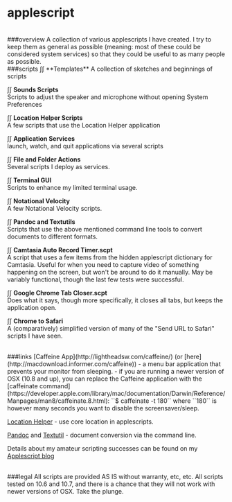 applescript
============
<BR>
###overview
A collection of various applescripts I have created. I try to keep them as general as possible (meaning: most of these could be considered system services) so that they could be useful to as many people as possible.

<BR>
###scripts 
∫∫ **Templates**  
A collection of sketches and beginnings of scripts

∫∫ **Sounds Scripts**  
Scripts to adjust the speaker and microphone without opening System Preferences

∫∫ **Location Helper Scripts**  
A few scripts that use the Location Helper application

∫∫ **Application Services**  
launch, watch, and quit applications via several scripts

∫∫ **File and Folder Actions**  
Several scripts I deploy as services. 

∫∫ **Terminal GUI**  
Scripts to enhance my limited terminal usage.

∫∫ **Notational Velocity**  
A few Notational Velocity scripts. 

∫∫ **Pandoc and Textutils**  
Scripts that use the above mentioned command line tools to convert documents to different formats. 

∫∫ **Camtasia Auto Record Timer.scpt**  
A script that uses a few items from the hidden applescript dictionary for Camtasia. Useful for when you need to capture video of something happening on the screen, but won't be around to do it manually. May be variably functional, though the last few tests were successful. 

∫∫ **Google Chrome Tab Closer.scpt**  
Does what it says, though more specifically, it closes all tabs, but keeps the application open. 

∫∫ **Chrome to Safari**  
A (comparatively) simplified version of many of the "Send URL to Safari" scripts I have seen. 

<BR>
###links
[Caffeine App](http://lightheadsw.com/caffeine/) (or [here](http://macdownload.informer.com/caffeine)) - a menu bar application that prevents your monitor from sleeping. 
  - if you are running a newer version of OSX (10.8 and up), you can replace the Caffeine application with the [caffeinate command](https://developer.apple.com/library/mac/documentation/Darwin/Reference/Manpages/man8/caffeinate.8.html): ``$ caffeinate -t 180`` where ``180`` is however many seconds you want to disable the screensaver/sleep.

[Location Helper](http://www.mousedown.net/mouseware/LocationHelper.html) - use core location in applescripts.  

[Pandoc](http://johnmacfarlane.net/pandoc/) and [Textutil](https://developer.apple.com/library/mac/documentation/Darwin/Reference/ManPages/man1/textutil.1.html) - document conversion via the command line. 

Details about my amateur scripting successes can be found on my [Applescript blog](http://www.scriptogr.am/unforswearing)


<BR>
###legal
All scripts are provided AS IS without warranty, etc, etc. All scripts tested on 10.6 and 10.7, and there is a chance that they will not work with newer versions of OSX. Take the plunge. 

